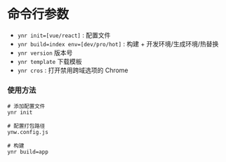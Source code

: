 # 命令行参数

- `ynr init=[vue/react]` : 配置文件
- `ynr build=index env=[dev/pro/hot]` : 构建 + 开发环境/生成环境/热替换
- `ynr version` 版本号
- `ynr template` 下载模板
- `ynr cros` : 打开禁用跨域选项的 Chrome

### 使用方法

```shell
# 添加配置文件
ynr init

# 配置打包路径
ynw.config.js

# 构建
ynr build=app
```
